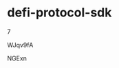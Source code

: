 # defi-protocol-sdk
7
































































WJqv9fA















NGExn
